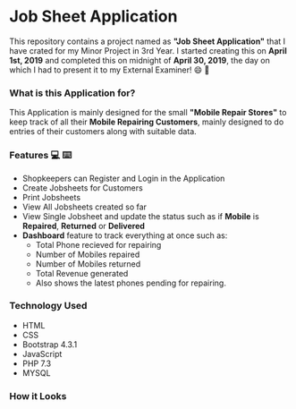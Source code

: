 # Job Sheet Application

This repository contains a project named as **"Job Sheet Application"** that I have crated for my Minor Project in 3rd Year.
I started creating this on **April 1st, 2019** and completed this on midnight of **April 30, 2019**, the day on which I had to present it to my External Examiner! 😄 🤞 

### What is this Application for?
This Application is mainly designed for the small __"Mobile Repair Stores"__ to keep track of all their **Mobile Repairing Customers**, mainly designed to do entries of their customers along with suitable data.

### Features 💻 ⌨️
  - Shopkeepers can Register and Login in the Application
  - Create Jobsheets for Customers
  - Print Jobsheets
  - View All Jobsheets created so far
  - View Single Jobsheet and update the status such as if **Mobile** is **Repaired**, **Returned** or **Delivered**
- **Dashboard** feature to track everything at once such as: 
    - Total Phone recieved for repairing
    - Number of Mobiles repaired
    - Number of Mobiles returned
    - Total Revenue generated
    - Also shows the latest phones pending for repairing.

### Technology Used
-   HTML
-   CSS
-   Bootstrap 4.3.1
-   JavaScript
-   PHP 7.3
-   MYSQL

### How it Looks